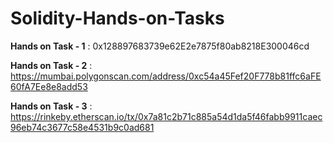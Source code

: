 # Solidity-Hands-on-Tasks


**Hands on Task - 1** :
0x128897683739e62E2e7875f80ab8218E300046cd




**Hands on Task - 2** :
https://mumbai.polygonscan.com/address/0xc54a45Fef20F778b81ffc6aFE60fA7Ee8e8add53


**Hands on Task - 3** :
https://rinkeby.etherscan.io/tx/0x7a81c2b71c885a54d1da5f46fabb9911caec96eb74c3677c58e4531b9c0ad681
